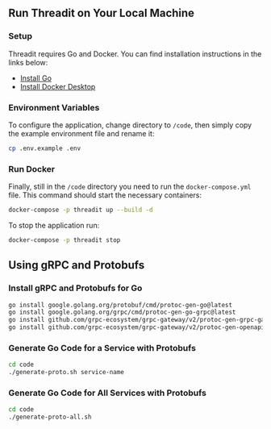 ## Run Threadit on Your Local Machine

### Setup

Threadit requires Go and Docker. You can find installation instructions in the links below:

- [Install Go](https://go.dev/doc/install)
- [Install Docker Desktop](https://www.docker.com/products/docker-desktop/)

### Environment Variables

To configure the application, change directory to `/code`, then simply copy the example environment file and rename it:

```bash
cp .env.example .env
```

### Run Docker

Finally, still in the `/code` directory you need to run the `docker-compose.yml` file. This command should start the necessary containers:

```bash
docker-compose -p threadit up --build -d
```

To stop the application run:

```bash
docker-compose -p threadit stop
```

## Using gRPC and Protobufs

### Install gRPC and Protobufs for Go

```bash
go install google.golang.org/protobuf/cmd/protoc-gen-go@latest
go install google.golang.org/grpc/cmd/protoc-gen-go-grpc@latest
go install github.com/grpc-ecosystem/grpc-gateway/v2/protoc-gen-grpc-gateway@latest
go install github.com/grpc-ecosystem/grpc-gateway/v2/protoc-gen-openapiv2@latest
```

### Generate Go Code for a Service with Protobufs

```bash
cd code
./generate-proto.sh service-name
```

### Generate Go Code for All Services with Protobufs
```bash
cd code
./generate-proto-all.sh
```
